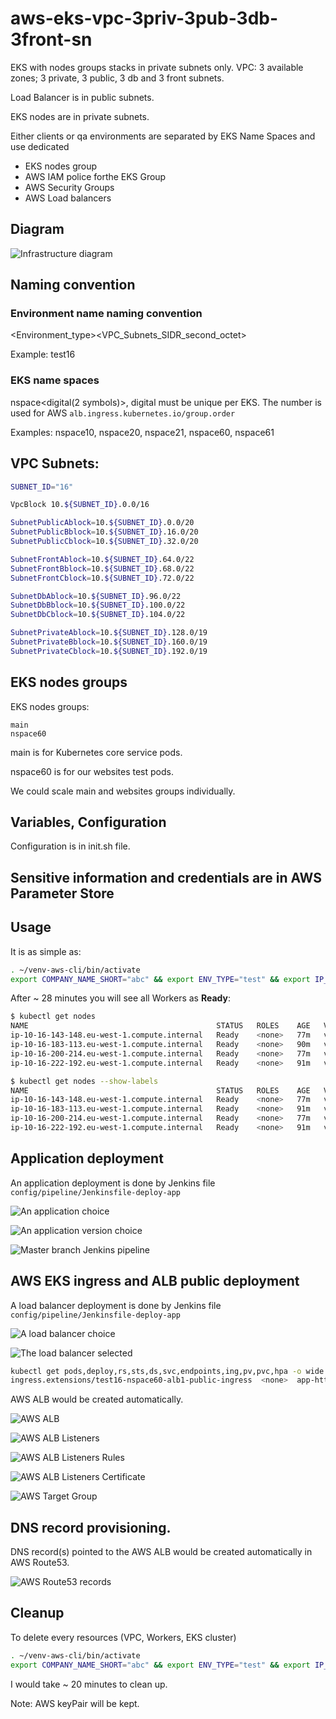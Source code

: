 # aws-eks-vpc-3priv-3pub-3db-3front-sn

EKS with nodes groups stacks in private subnets only. VPC: 3 available zones; 3 private, 3 public, 3 db and 3 front subnets.

Load Balancer is in public subnets.

EKS nodes are in private subnets.

Either clients or qa environments are separated by EKS Name Spaces and use dedicated
- EKS nodes group
- AWS IAM police forthe EKS Group
- AWS Security Groups
- AWS Load balancers

## Diagram

![Infrastructure diagram](images/aws-eks-vpc-3priv-3pub-3db-3front-sn_diagram.png)

## Naming convention
### Environment name naming convention

<Environment_type><VPC_Subnets_SIDR_second_octet>

Example: test16

### EKS name spaces

nspace<digital(2 symbols)>, digital must be unique per EKS. The number is used for AWS `alb.ingress.kubernetes.io/group.order`

Examples: nspace10, nspace20, nspace21, nspace60, nspace61

## VPC Subnets:
```bash
SUBNET_ID="16"

VpcBlock 10.${SUBNET_ID}.0.0/16

SubnetPublicAblock=10.${SUBNET_ID}.0.0/20
SubnetPublicBblock=10.${SUBNET_ID}.16.0/20
SubnetPublicCblock=10.${SUBNET_ID}.32.0/20

SubnetFrontAblock=10.${SUBNET_ID}.64.0/22
SubnetFrontBblock=10.${SUBNET_ID}.68.0/22
SubnetFrontCblock=10.${SUBNET_ID}.72.0/22

SubnetDbAblock=10.${SUBNET_ID}.96.0/22
SubnetDbBblock=10.${SUBNET_ID}.100.0/22
SubnetDbCblock=10.${SUBNET_ID}.104.0/22

SubnetPrivateAblock=10.${SUBNET_ID}.128.0/19
SubnetPrivateBblock=10.${SUBNET_ID}.160.0/19
SubnetPrivateCblock=10.${SUBNET_ID}.192.0/19
```

## EKS nodes groups

EKS nodes groups:
```
main
nspace60
```

main is for Kubernetes core service pods.

nspace60 is for our websites test pods.

We could scale main and websites groups individually.

## Variables, Configuration

Configuration is in init.sh file.

## Sensitive information and credentials are in AWS Parameter Store

## Usage

It is as simple as:
```bash
. ~/venv-aws-cli/bin/activate
export COMPANY_NAME_SHORT="abc" && export ENV_TYPE="test" && export IP_2ND_OCTET="16" && export NSPACE="nspace60" && export APP_NAME="app-http-content-from-git" && export CI_CD_DEPLOY=false && bash -c "./bin/deploy-env-full.sh"
```

After ~ 28 minutes you will see all Workers as **Ready**:
```bash
$ kubectl get nodes
NAME                                          STATUS   ROLES    AGE   VERSION
ip-10-16-143-148.eu-west-1.compute.internal   Ready    <none>   77m   v1.18.9-eks-d1db3c
ip-10-16-183-113.eu-west-1.compute.internal   Ready    <none>   90m   v1.18.9-eks-d1db3c
ip-10-16-200-214.eu-west-1.compute.internal   Ready    <none>   77m   v1.18.9-eks-d1db3c
ip-10-16-222-192.eu-west-1.compute.internal   Ready    <none>   91m   v1.18.9-eks-d1db3c

$ kubectl get nodes --show-labels
NAME                                          STATUS   ROLES    AGE   VERSION              LABELS
ip-10-16-143-148.eu-west-1.compute.internal   Ready    <none>   77m   v1.18.9-eks-d1db3c   beta.kubernetes.io/arch=amd64,beta.kubernetes.io/instance-type=t3.xlarge,beta.kubernetes.io/os=linux,failure-domain.beta.kubernetes.io/region=eu-west-1,failure-domain.beta.kubernetes.io/zone=eu-west-1a,kubernetes.io/arch=amd64,kubernetes.io/hostname=ip-10-16-143-148.eu-west-1.compute.internal,kubernetes.io/os=linux,node.kubernetes.io/instance-type=t3.xlarge,nodesgroup=nspace60,topology.kubernetes.io/region=eu-west-1,topology.kubernetes.io/zone=eu-west-1a
ip-10-16-183-113.eu-west-1.compute.internal   Ready    <none>   91m   v1.18.9-eks-d1db3c   beta.kubernetes.io/arch=amd64,beta.kubernetes.io/instance-type=t3a.small,beta.kubernetes.io/os=linux,failure-domain.beta.kubernetes.io/region=eu-west-1,failure-domain.beta.kubernetes.io/zone=eu-west-1b,kubernetes.io/arch=amd64,kubernetes.io/hostname=ip-10-16-183-113.eu-west-1.compute.internal,kubernetes.io/os=linux,node.kubernetes.io/instance-type=t3a.small,nodesgroup=main,topology.kubernetes.io/region=eu-west-1,topology.kubernetes.io/zone=eu-west-1b
ip-10-16-200-214.eu-west-1.compute.internal   Ready    <none>   77m   v1.18.9-eks-d1db3c   beta.kubernetes.io/arch=amd64,beta.kubernetes.io/instance-type=t3.xlarge,beta.kubernetes.io/os=linux,failure-domain.beta.kubernetes.io/region=eu-west-1,failure-domain.beta.kubernetes.io/zone=eu-west-1c,kubernetes.io/arch=amd64,kubernetes.io/hostname=ip-10-16-200-214.eu-west-1.compute.internal,kubernetes.io/os=linux,node.kubernetes.io/instance-type=t3.xlarge,nodesgroup=nspace60,topology.kubernetes.io/region=eu-west-1,topology.kubernetes.io/zone=eu-west-1c
ip-10-16-222-192.eu-west-1.compute.internal   Ready    <none>   91m   v1.18.9-eks-d1db3c   beta.kubernetes.io/arch=amd64,beta.kubernetes.io/instance-type=t3a.small,beta.kubernetes.io/os=linux,failure-domain.beta.kubernetes.io/region=eu-west-1,failure-domain.beta.kubernetes.io/zone=eu-west-1c,kubernetes.io/arch=amd64,kubernetes.io/hostname=ip-10-16-222-192.eu-west-1.compute.internal,kubernetes.io/os=linux,node.kubernetes.io/instance-type=t3a.small,nodesgroup=main,topology.kubernetes.io/region=eu-west-1,topology.kubernetes.io/zone=eu-west-1c
```

## Application deployment

An application deployment is done by Jenkins file `config/pipeline/Jenkinsfile-deploy-app`

![An application choice](images/20201213-153724-screenshot.png)

![An application version choice](images/20201213-182910-screenshot.png)

![Master branch Jenkins pipeline](images/20201213-181301-screenshot.png)

## AWS EKS ingress and ALB public deployment

A load balancer deployment is done by Jenkins file `config/pipeline/Jenkinsfile-deploy-app`

![A load balancer choice](images/20201213-162520-screenshot.png)

![The load balancer selected](images/20201213-162532-screenshot.png)

```bash
kubectl get pods,deploy,rs,sts,ds,svc,endpoints,ing,pv,pvc,hpa -o wide -n nspace60 | grep test16-nspace60-alb1-public
ingress.extensions/test16-nspace60-alb1-public-ingress  <none>  app-http-content-from-git.test16-nspace60.example.com  80  5m57s
```

AWS ALB would be created automatically.

![AWS ALB](images/20201213-171437-screenshot.png)

![AWS ALB Listeners](images/20201213-171500-screenshot.png)

![AWS ALB Listeners Rules](images/20201213-171635-screenshot.png)

![AWS ALB Listeners Certificate](images/20201213-171533-screenshot.png)

![AWS Target Group](images/20201213-171746-screenshot.png)

## DNS record provisioning.

DNS record(s) pointed to the AWS ALB would be created automatically in AWS Route53.

![AWS Route53 records](images/20201213-172013-screenshot.png)

## Cleanup

To delete every resources (VPC, Workers, EKS cluster)
```bash
. ~/venv-aws-cli/bin/activate
export COMPANY_NAME_SHORT="abc" && export ENV_TYPE="test" && export IP_2ND_OCTET="16" && export NSPACE="nspace60" && export APP_NAME="app-http-content-from-git" && bash -c ". ./bin/lib_cfn.sh && eksCleanup"
```

I would take ~ 20 minutes to clean up.

Note: AWS keyPair will be kept.
